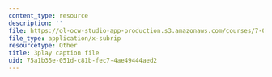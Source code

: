 ```yaml
---
content_type: resource
description: ''
file: https://ol-ocw-studio-app-production.s3.amazonaws.com/courses/7-014-introductory-biology-spring-2005/75a1b35e051dc81bfec74ae49444aed2_vES9nISxtjk.srt
file_type: application/x-subrip
resourcetype: Other
title: 3play caption file
uid: 75a1b35e-051d-c81b-fec7-4ae49444aed2
---
```


